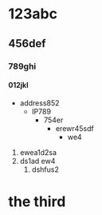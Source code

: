 # 123abc
## 456def
### 789ghi
#### 012jkl



- address852
  - IP789
    - 754er
      - erewr45sdf
        - we4



1. ewea1d2sa
2. ds1ad ew4
   1. dshfus2


# the third 




